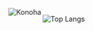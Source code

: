 

<img align="left" src="https://github-readme-stats.vercel.app/api?username=konoha279&show_icons=true&theme=dark" alt="Konoha">


![Top Langs](https://github-readme-stats.vercel.app/api/top-langs/?username=konoha279)



<!--


Here are some ideas to get you started:

- 🔭 I’m currently working on ...
- 🌱 I’m currently learning ...
- 👯 I’m looking to collaborate on ...
- 🤔 I’m looking for help with ...
- 💬 Ask me about ...
- 📫 How to reach me: ...
- 😄 Pronouns: ...
- ⚡ Fun fact: ...
PIS{I-am-KOn0Ha-0xC0FFEE}
-->
